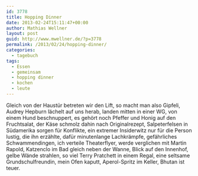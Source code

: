 ```yaml
---
id: 3778
title: Hopping Dinner
date: 2013-02-24T15:11:47+00:00
author: Mathias Wellner
layout: post
guid: http://www.mwellner.de/?p=3778
permalink: /2013/02/24/hopping-dinner/
categories:
  - tagebuch
tags:
  - Essen
  - gemeinsam
  - hopping dinner
  - kochen
  - leute
---
```

Gleich von der Haustür betreten wir den Lift, so macht man also Gipfeli, Audrey Hepburn lächelt auf uns herab, landen mitten in einer WG, von einem Hund beschnuppert, es gehört noch Pfeffer und Honig auf den Fruchtsalat, der Käse schmolz dahin nach Originalrezept, Salpeterfelsen in Südamerika sorgen für Konflikte, ein extremer Insiderwitz nur für die Person lustig, die ihn erzählte, dafür minutenlange Lachkrämpfe, gefährliches Schwammendingen, ich verteile Theaterflyer, werde verglichen mit Martin Rapold, Katzenclo im Bad gleich neben der Wanne, Blick auf den Innenhof, gelbe Wände strahlen, so viel Terry Pratchett in einem Regal, eine seltsame Grundschulfreundin, mein Ofen kaputt, Aperol-Spritz im Keller, Bhutan ist teuer.